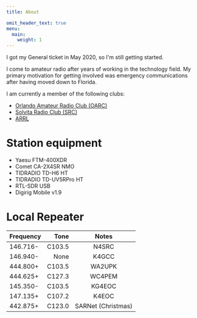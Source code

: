 ```yaml
---
title: About

omit_header_text: true
menu:
  main:
    weight: 1
---
```

I got my General ticket in May 2020, so I'm still getting started.

I come to amateur radio after years of working in the technology field.
My primary motivation for getting involved was emergency communications
after having moved down to Florida.

I am currently a member of the following clubs:

* [Orlando Amateur Radio Club (OARC)](https://oarc.org/)
* [Solvita Radio Club (SRC)](https://solivitaradioclub.weebly.com/)
* [ARRL](https://www.arrl.org/)

# Station equipment

* Yaesu FTM-400XDR
* Comet CA-2X4SR NMO
* TIDRADIO TD-H6 HT
* TIDRADIO TD-UV5RPro HT
* RTL-SDR USB
* Digirig Mobile v1.9

# Local Repeater

| Frequency | Tone | Notes |
| :--- | ---: | :---: |
| 146.716- | C103.5 | N4SRC |
| 146.940- | None | K4GCC |
| 444.800+ | C103.5 | WA2UPK |
| 444.625+ | C127.3 | WC4PEM |
| 145.350- | C103.5 | KG4EOC |
| 147.135+ | C107.2 | K4EOC |
| 442.875+ | C123.0 | SARNet (Christmas) |

